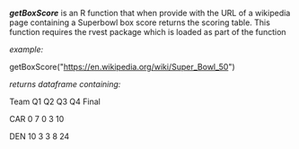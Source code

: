 ***getBoxScore*** is an R function that when provide with the URL of a wikipedia page containing a Superbowl box score returns the scoring table. This function requires the rvest package which is loaded as part of the function 

*example:*

getBoxScore("https://en.wikipedia.org/wiki/Super_Bowl_50")

*returns dataframe containing:*

Team Q1 Q2 Q3 Q4 Final

CAR  0  7  0  3    10

DEN 10  3  3  8    24
